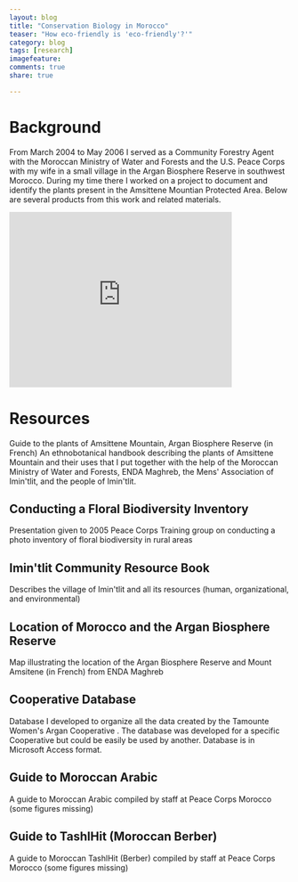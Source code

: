 ```yaml
---
layout: blog
title: "Conservation Biology in Morocco"
teaser: "How eco-friendly is 'eco-friendly'?'"
category: blog
tags: [research]
imagefeature:
comments: true
share: true

---
```


# Background
From March 2004 to May 2006 I served as a Community Forestry Agent with the Moroccan Ministry of Water and Forests and the U.S. Peace Corps with my wife in a small village in the Argan Biosphere Reserve in southwest Morocco. During my time there I worked on a project to document and identify the plants present in the Amsittene Mountian Protected Area. Below are several products from this work and related materials.

<iframe width="400px" height="315px" src="http://www.youtube.com/embed/dfqVdBKs6Xo" frameborder="0" ></iframe>

# Resources
Guide to the plants of Amsittene Mountain, Argan Biosphere Reserve (in French)
An ethnobotanical handbook describing the plants of Amsittene Mountain and their uses that I put together with the help of the Moroccan Ministry of Water and Forests, ENDA Maghreb, the Mens' Association of Imin'tlit, and the people of Imin'tlit.

## Conducting a Floral Biodiversity Inventory
Presentation given to 2005 Peace Corps Training group on conducting a photo inventory of floral biodiversity in rural areas

## Imin'tlit Community Resource Book
Describes the village of Imin'tlit and all its resources (human, organizational, and environmental)

## Location of Morocco and the Argan Biosphere Reserve
Map illustrating the location of the Argan Biosphere Reserve and Mount Amsitene (in French) from ENDA Maghreb

## Cooperative Database
Database I developed to organize all the data created by the Tamounte Women's Argan Cooperative . The database was developed for a specific Cooperative but could be easily be used by another. Database is in Microsoft Access format.

## Guide to Moroccan Arabic
A guide to Moroccan Arabic compiled by staff at Peace Corps Morocco (some figures missing)

## Guide to TashlHit (Moroccan Berber)
A guide to Moroccan TashlHit (Berber) compiled by staff at Peace Corps Morocco (some figures missing)
